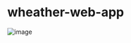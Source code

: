 ﻿# wheather-web-app
 
 ![image](https://user-images.githubusercontent.com/68491627/171992203-a15c2dbe-b5b3-43db-b14f-4e1c882d6a45.png)
